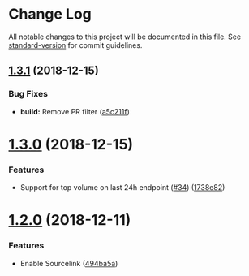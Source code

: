 # Change Log

All notable changes to this project will be documented in this file. See [standard-version](https://github.com/conventional-changelog/standard-version) for commit guidelines.

<a name="1.3.1"></a>
## [1.3.1](https://github.com/joancaron/cryptocompare-api/compare/v1.3.0...v1.3.1) (2018-12-15)


### Bug Fixes

* **build:** Remove PR filter ([a5c211f](https://github.com/joancaron/cryptocompare-api/commit/a5c211f))



<a name="1.3.0"></a>
# [1.3.0](https://github.com/joancaron/cryptocompare-api/compare/v1.2.0...v1.3.0) (2018-12-15)


### Features

* Support for top volume on last 24h endpoint ([#34](https://github.com/joancaron/cryptocompare-api/issues/34)) ([1738e82](https://github.com/joancaron/cryptocompare-api/commit/1738e82))



<a name="1.2.0"></a>
# [1.2.0](https://github.com/joancaron/cryptocompare-api/compare/1.1.0+66411c...1.2.0) (2018-12-11)


### Features

* Enable Sourcelink ([494ba5a](https://github.com/joancaron/cryptocompare-api/commit/494ba5a))

